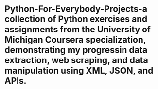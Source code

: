 # Python-For-Everybody-Projects-a collection of Python exercises and assignments from the University of Michigan Coursera specialization, demonstrating my progressin data extraction, web scraping, and data manipulation using XML, JSON, and APIs. 
